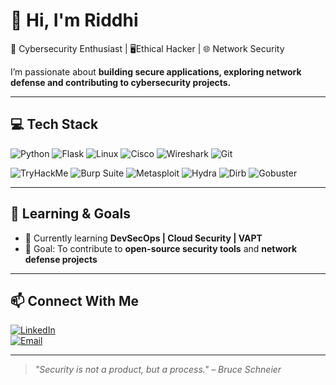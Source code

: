 # 👋 Hi, I'm Riddhi

🔐 Cybersecurity Enthusiast | 🖥️Ethical Hacker | 🌐 Network Security 

I’m passionate about **building secure applications, exploring network defense and contributing to cybersecurity projects.**  


---

## 💻 Tech Stack  

<!-- Languages & Tools -->
![Python](https://img.shields.io/badge/Python-3776AB?style=for-the-badge&logo=python&logoColor=white) 
![Flask](https://img.shields.io/badge/Flask-000000?style=for-the-badge&logo=flask&logoColor=white) 
![Linux](https://img.shields.io/badge/Linux-FCC624?style=for-the-badge&logo=linux&logoColor=black) 
![Cisco](https://img.shields.io/badge/Cisco-1BA0D7?style=for-the-badge&logo=cisco&logoColor=white) 
![Wireshark](https://img.shields.io/badge/Wireshark-1679A7?style=for-the-badge&logo=wireshark&logoColor=white) 
![Git](https://img.shields.io/badge/Git-F05032?style=for-the-badge&logo=git&logoColor=white)  

<!-- Cybersecurity Tools -->
![TryHackMe](https://img.shields.io/badge/TryHackMe-2D2D2D?style=for-the-badge&logo=tryhackme&logoColor=white) 
![Burp Suite](https://img.shields.io/badge/Burp%20Suite-FF6633?style=for-the-badge&logo=burp-suite&logoColor=white) 
![Metasploit](https://img.shields.io/badge/Metasploit-3A9BDC?style=for-the-badge&logo=metasploit&logoColor=white) 
![Hydra](https://img.shields.io/badge/Hydra-000000?style=for-the-badge&logo=security&logoColor=white) 
![Dirb](https://img.shields.io/badge/Dirb-444444?style=for-the-badge&logo=security&logoColor=white) 
![Gobuster](https://img.shields.io/badge/Gobuster-FFCC00?style=for-the-badge&logo=security&logoColor=black)  

---

## 🎯 Learning & Goals  
- 📖 Currently learning **DevSecOps | Cloud Security | VAPT**  
- 🎯 Goal: To contribute to **open-source security tools** and **network defense projects**  

---

## 📫 Connect With Me  
[![LinkedIn](https://img.shields.io/badge/LinkedIn-blue?style=for-the-badge&logo=linkedin)](www.linkedin.com/in/riddhiiii)  
[![Email](https://img.shields.io/badge/Email-D14836?style=for-the-badge&logo=gmail&logoColor=white)](mailto:iriddhiks@gmail.com)  

---

> *"Security is not a product, but a process." – Bruce Schneier*  
